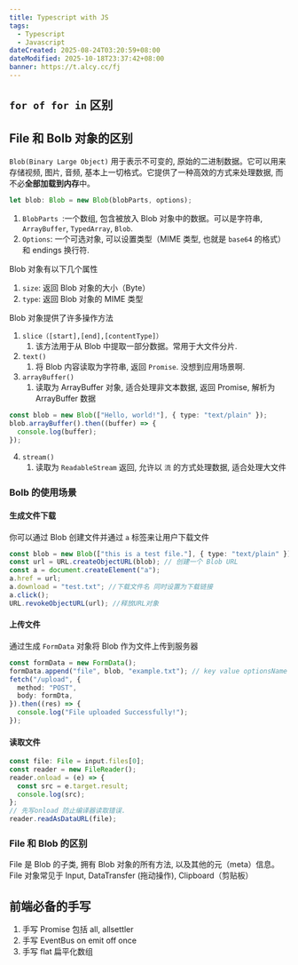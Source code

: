 ```yaml
---
title: Typescript with JS
tags:
  - Typescript
  - Javascript
dateCreated: 2025-08-24T03:20:59+08:00
dateModified: 2025-10-18T23:37:42+08:00
banner: https://t.alcy.cc/fj
---
```


## `for of for in` 区别

## File 和 Bolb 对象的区别

`Blob(Binary Large Object)` 用于表示不可变的, 原始的二进制数据。它可以用来存储视频, 图片, 音频, 基本上一切格式。它提供了一种高效的方式来处理数据, 而不必**全部加载到内存**中。

```ts
let blob: Blob = new Blob(blobParts, options);
```

1. `BlobParts `:一个数组, 包含被放入 Blob 对象中的数据。可以是字符串, `ArrayBuffer`, `TypedArray`, `Blob`.
2. `Options`: 一个可选对象, 可以设置类型（MIME 类型, 也就是 `base64` 的格式）和 endings 换行符.

Blob 对象有以下几个属性

1. `size`: 返回 Blob 对象的大小（Byte）
2. `type`: 返回 Blob 对象的 MIME 类型

Blob 对象提供了许多操作方法

1. `slice（[start],[end],[contentType]）`
   1. 该方法用于从 Blob 中提取一部分数据。常用于大文件分片.
2. `text()`
   1. 将 Blob 内容读取为字符串, 返回 `Promise`. 没想到应用场景啊.
3. `arrayBuffer()`
   1. 读取为 ArrayBuffer 对象, 适合处理非文本数据, 返回 Promise, 解析为 ArrayBuffer 数据

```ts
const blob = new Blob(["Hello, world!"], { type: "text/plain" });
blob.arrayBuffer().then((buffer) => {
  console.log(buffer);
});
```

4. `stream()`
   1. 读取为 `ReadableStream` 返回, 允许以 `流` 的方式处理数据, 适合处理大文件

### Bolb 的使用场景

#### 生成文件下载

你可以通过 Blob 创建文件并通过 `a` 标签来让用户下载文件

```ts
const blob = new Blob(["this is a test file."], { type: "text/plain" });
const url = URL.createObjectURL(blob); // 创建一个 Blob URL
const a = document.createElement("a");
a.href = url;
a.download = "test.txt"; //下载文件名 同时设置为下载链接
a.click();
URL.revokeObjectURL(url); //释放URL对象
```

#### 上传文件

通过生成 `FormData` 对象将 Blob 作为文件上传到服务器

```ts
const formData = new FormData();
formData.append("file", blob, "example.txt"); // key value optionsName
fetch("/upload", {
  method: "POST",
  body: formDta,
}).then((res) => {
  console.log("File uploaded Successfully!");
});
```

#### 读取文件

```ts
const file: File = input.files[0];
const reader = new FileReader();
reader.onload = (e) => {
  const src = e.target.result;
  console.log(src);
};
// 先写onload 防止编译器读取错误.
reader.readAsDataURL(file);
```

### File 和 Blob 的区别

File 是 Blob 的子类, 拥有 Blob 对象的所有方法, 以及其他的元（meta）信息。File 对象常见于 Input, DataTransfer (拖动操作), Clipboard（剪贴板）

## 前端必备的手写

1. 手写 Promise 包括 all, allsettler
2. 手写 EventBus on emit off once
3. 手写 flat 扁平化数组

